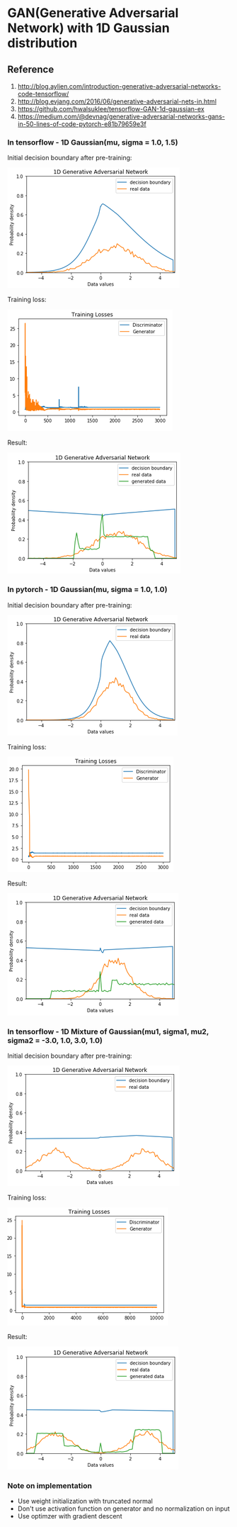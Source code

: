 # GAN(Generative Adversarial Network) with 1D Gaussian distribution

## Reference
1. http://blog.aylien.com/introduction-generative-adversarial-networks-code-tensorflow/
2. http://blog.evjang.com/2016/06/generative-adversarial-nets-in.html
3. https://github.com/hwalsuklee/tensorflow-GAN-1d-gaussian-ex
4. https://medium.com/@devnag/generative-adversarial-networks-gans-in-50-lines-of-code-pytorch-e81b79659e3f


### In tensorflow - 1D Gaussian(mu, sigma = 1.0, 1.5)

Initial decision boundary after pre-training:  

![1D-initial-tensorflow](./assets/1D-initial-tensorflow.png)

Training loss:  

![1D-loss-tensorflow](./assets/1D-loss-tensorflow.png)

Result:  

![1D-result-tensorflow](./assets/1D-result-tensorflow.png)


### In pytorch - 1D Gaussian(mu, sigma = 1.0, 1.0)

Initial decision boundary after pre-training:  

![1D-initial-pytorch](./assets/1D-initial-pytorch.png)

Training loss:  

![1D-loss-pytorch](./assets/1D-loss-pytorch.png)

Result:  

![1D-result-pytorch](./assets/1D-result-pytorch.png)


### In tensorflow - 1D Mixture of Gaussian(mu1, sigma1, mu2, sigma2 = -3.0, 1.0, 3.0, 1.0)

Initial decision boundary after pre-training:  

![1D-Mixture-initial-tensorflow](./assets/1D-Mixture-initial-tensorflow.png)

Training loss:  

![1D-Mixture-loss-tensorflow](./assets/1D-Mixture-loss-tensorflow.png)

Result:  

![1D-result-tensorflow](./assets/1D-Mixture-result-tensorflow.png)


### Note on implementation

* Use weight initialization with truncated normal
* Don't use activation function on generator and no normalization on input
* Use optimzer with gradient descent
